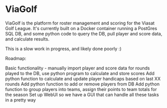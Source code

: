 # ViaGolf
ViaGolf is the platform for roster management and scoring for the Viasat Golf League. It's currently built on a Docker container running a PostGres SQL DB, and some python code to query the DB, pull player and score data, and calculate results.

This is a slow work in progress, and likely done poorly :)

Roadmap:

Basic functionality - manually import player and score data for rounds played to the DB, use python program to calculate and store scores
Add python function to calculate and update player handicaps based on last XX rounds
Add python function to add or remove players from DB
Add python function to group players into teams, assign their points to team totals for the season
Set up WebUI so we have a GUI that can handle all these tasks in a pretty way

